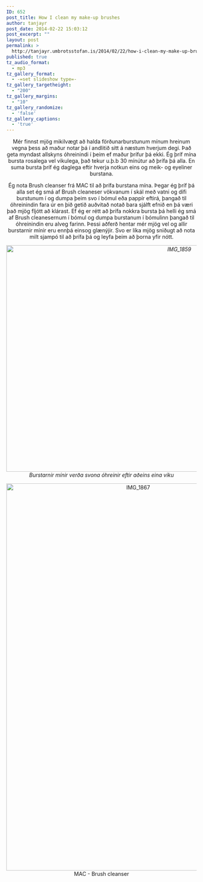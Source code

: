 ```yaml
---
ID: 652
post_title: How I clean my make-up brushes
author: tanjayr
post_date: 2014-02-22 15:03:12
post_excerpt: ""
layout: post
permalink: >
  http://tanjayr.umbrotsstofan.is/2014/02/22/how-i-clean-my-make-up-brushes/
published: true
tz_audio_format:
  - mp3
tz_gallery_format:
  - -=set slideshow type=-
tz_gallery_targetheight:
  - "200"
tz_gallery_margins:
  - "10"
tz_gallery_randomize:
  - 'false'
tz_gallery_captions:
  - 'true'
---
```

<p style="text-align: center;">Mér finnst mjög mikilvægt að halda förðunarburstunum mínum hreinum vegna þess að maður notar þá í andlitið sitt á næstum hverjum degi. Það geta myndast allskyns óhreinindi í þeim ef maður þrífur þá ekki. Ég þríf mína bursta rosalega vel vikulega, það tekur u.þ.b 30 mínútur að þrífa þá alla. En suma bursta þríf ég daglega eftir hverja notkun eins og meik- og eyeliner burstana.</p>
<p style="text-align: center;"><!--more--></p>
<p style="text-align: center;">Ég nota Brush cleanser frá MAC til að þrífa burstana mína. Þegar ég þríf þá alla set ég smá af Brush cleaneser vökvanum í skál með vatni og dífi burstunum í og dumpa þeim svo í bómul eða pappír eftirá, þangað til óhreinindin fara úr en þið getið auðvitað notað bara sjálft efnið en þá væri það mjög fljótt að klárast. Ef ég er rétt að þrífa nokkra bursta þá helli ég smá af Brush cleanesernum í bómul og dumpa burstanum í bómulinn þangað til óhreinindin eru alveg farinn. Þessi aðferð hentar mér mjög vel og allir burstarnir mínir eru ennþá einsog glænýjir.
Svo er líka mjög sniðugt að nota milt sjampó til að þrífa þá og leyfa þeim að þorna yfir nótt.</p>
<p style="text-align: center;"><em><a href="http://www.tanjayr.com/wp-content/uploads/2014/02/IMG_1859.jpg"><img class="aligncenter size-large wp-image-1619" src="http://www.tanjayr.com/wp-content/uploads/2014/02/IMG_1859-1024x682.jpg" alt="IMG_1859" width="900" height="599" /></a>Burstarnir mínir verða svona óhreinir eftir aðeins eina viku</em></p>
<p style="text-align: center;"><a href="http://www.tanjayr.com/wp-content/uploads/2014/02/IMG_1867.jpg"><img class="aligncenter size-large wp-image-1620" src="http://www.tanjayr.com/wp-content/uploads/2014/02/IMG_1867-682x1024.jpg" alt="IMG_1867" width="682" height="1024" /></a>MAC - Brush cleanser</p>